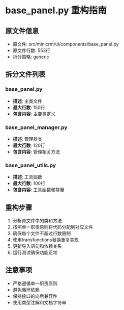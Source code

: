 # base_panel.py 重构指南

## 原文件信息
- 原文件: src/minicrm/ui/components/base_panel.py
- 原文件行数: 553行
- 拆分策略: generic

## 拆分文件列表

### base_panel.py
- **描述**: 主类文件
- **最大行数**: 150行
- **包含内容**: 主要类定义

### base_panel_manager.py
- **描述**: 管理器类
- **最大行数**: 120行
- **包含内容**: 管理相关方法

### base_panel_utils.py
- **描述**: 工具函数
- **最大行数**: 100行
- **包含内容**: 工具函数和常量

## 重构步骤

1. 分析原文件中的类和方法
2. 按照单一职责原则将代码分配到对应文件
3. 确保每个文件不超过行数限制
4. 使用transfunctions替换重复实现
5. 更新导入语句和依赖关系
6. 运行测试确保功能正常

## 注意事项

- 严格遵循单一职责原则
- 避免循环依赖
- 保持接口的向后兼容性
- 使用类型注解和文档字符串
